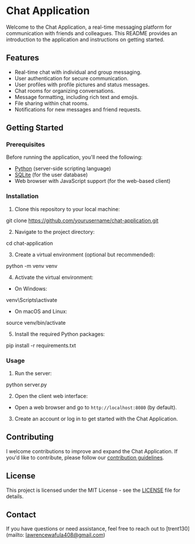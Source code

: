 # Chat Application

Welcome to the Chat Application, a real-time messaging platform for communication with friends and colleagues. This README provides an introduction to the application and instructions on getting started.

## Features

- Real-time chat with individual and group messaging.
- User authentication for secure communication.
- User profiles with profile pictures and status messages.
- Chat rooms for organizing conversations.
- Message formatting, including rich text and emojis.
- File sharing within chat rooms.
- Notifications for new messages and friend requests.

## Getting Started

### Prerequisites

Before running the application, you'll need the following:

- [Python](https://www.python.org/) (server-side scripting language)
- [SQLite](https://www.sqlite.org/) (for the user database)
- Web browser with JavaScript support (for the web-based client)

### Installation

1. Clone this repository to your local machine:

git clone https://github.com/yourusername/chat-application.git

2. Navigate to the project directory:

cd chat-application

3. Create a virtual environment (optional but recommended):

python -m venv venv

4. Activate the virtual environment:

- On Windows:

venv\Scripts\activate

- On macOS and Linux:

source venv/bin/activate


5. Install the required Python packages:

pip install -r requirements.txt

### Usage

1. Run the server:

python server.py


2. Open the client web interface:

- Open a web browser and go to `http://localhost:8080` (by default).

3. Create an account or log in to get started with the Chat Application.

## Contributing

I welcome contributions to improve and expand the Chat Application. If you'd like to contribute, please follow our [contribution guidelines](CONTRIBUTING.md).

## License

This project is licensed under the MIT License - see the [LICENSE](LICENSE) file for details.

## Contact

If you have questions or need assistance, feel free to reach out to [trent130](mailto: lawrencewafula408@gmail.com)
